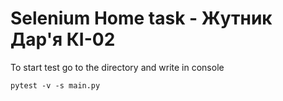 # Selenium Home task - Жутник Дар'я КІ-02

To start test go to the directory and write in console 

```
pytest -v -s main.py
```
